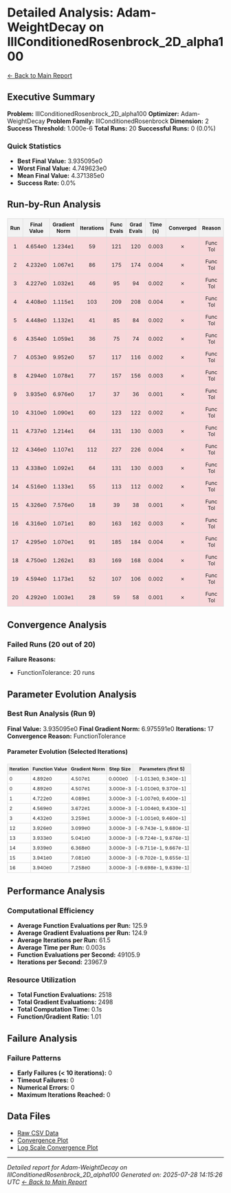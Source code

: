 # Detailed Analysis: Adam-WeightDecay on IllConditionedRosenbrock_2D_alpha100
[← Back to Main Report](benchmark_report.md)
## Executive Summary
**Problem:** IllConditionedRosenbrock_2D_alpha100
**Optimizer:** Adam-WeightDecay
**Problem Family:** IllConditionedRosenbrock
**Dimension:** 2
**Success Threshold:** 1.000e-6
**Total Runs:** 20
**Successful Runs:** 0 (0.0%)

### Quick Statistics
* **Best Final Value:** 3.935095e0
* **Worst Final Value:** 4.749623e0
* **Mean Final Value:** 4.371385e0
* **Success Rate:** 0.0%


## Run-by-Run Analysis
<table style="border-collapse: collapse; width: 100%; margin: 20px 0; font-size: 12px;">
<tr style="background-color: #f2f2f2;">
<th style="border: 1px solid #ddd; padding: 6px; text-align: center;">Run</th>
<th style="border: 1px solid #ddd; padding: 6px; text-align: center;">Final Value</th>
<th style="border: 1px solid #ddd; padding: 6px; text-align: center;">Gradient Norm</th>
<th style="border: 1px solid #ddd; padding: 6px; text-align: center;">Iterations</th>
<th style="border: 1px solid #ddd; padding: 6px; text-align: center;">Func Evals</th>
<th style="border: 1px solid #ddd; padding: 6px; text-align: center;">Grad Evals</th>
<th style="border: 1px solid #ddd; padding: 6px; text-align: center;">Time (s)</th>
<th style="border: 1px solid #ddd; padding: 6px; text-align: center;">Converged</th>
<th style="border: 1px solid #ddd; padding: 6px; text-align: center;">Reason</th>
</tr>
<tr style="background-color: #f8d7da;">
<td style="border: 1px solid #ddd; padding: 6px; text-align: center;">1</td>
<td style="border: 1px solid #ddd; padding: 6px; text-align: center;">4.654e0</td>
<td style="border: 1px solid #ddd; padding: 6px; text-align: center;">1.234e1</td>
<td style="border: 1px solid #ddd; padding: 6px; text-align: center;">59</td>
<td style="border: 1px solid #ddd; padding: 6px; text-align: center;">121</td>
<td style="border: 1px solid #ddd; padding: 6px; text-align: center;">120</td>
<td style="border: 1px solid #ddd; padding: 6px; text-align: center;">0.003</td>
<td style="border: 1px solid #ddd; padding: 6px; text-align: center;">✗</td>
<td style="border: 1px solid #ddd; padding: 6px; text-align: center;">Func Tol</td>
</tr>
<tr style="background-color: #f8d7da;">
<td style="border: 1px solid #ddd; padding: 6px; text-align: center;">2</td>
<td style="border: 1px solid #ddd; padding: 6px; text-align: center;">4.232e0</td>
<td style="border: 1px solid #ddd; padding: 6px; text-align: center;">1.067e1</td>
<td style="border: 1px solid #ddd; padding: 6px; text-align: center;">86</td>
<td style="border: 1px solid #ddd; padding: 6px; text-align: center;">175</td>
<td style="border: 1px solid #ddd; padding: 6px; text-align: center;">174</td>
<td style="border: 1px solid #ddd; padding: 6px; text-align: center;">0.004</td>
<td style="border: 1px solid #ddd; padding: 6px; text-align: center;">✗</td>
<td style="border: 1px solid #ddd; padding: 6px; text-align: center;">Func Tol</td>
</tr>
<tr style="background-color: #f8d7da;">
<td style="border: 1px solid #ddd; padding: 6px; text-align: center;">3</td>
<td style="border: 1px solid #ddd; padding: 6px; text-align: center;">4.227e0</td>
<td style="border: 1px solid #ddd; padding: 6px; text-align: center;">1.032e1</td>
<td style="border: 1px solid #ddd; padding: 6px; text-align: center;">46</td>
<td style="border: 1px solid #ddd; padding: 6px; text-align: center;">95</td>
<td style="border: 1px solid #ddd; padding: 6px; text-align: center;">94</td>
<td style="border: 1px solid #ddd; padding: 6px; text-align: center;">0.002</td>
<td style="border: 1px solid #ddd; padding: 6px; text-align: center;">✗</td>
<td style="border: 1px solid #ddd; padding: 6px; text-align: center;">Func Tol</td>
</tr>
<tr style="background-color: #f8d7da;">
<td style="border: 1px solid #ddd; padding: 6px; text-align: center;">4</td>
<td style="border: 1px solid #ddd; padding: 6px; text-align: center;">4.408e0</td>
<td style="border: 1px solid #ddd; padding: 6px; text-align: center;">1.115e1</td>
<td style="border: 1px solid #ddd; padding: 6px; text-align: center;">103</td>
<td style="border: 1px solid #ddd; padding: 6px; text-align: center;">209</td>
<td style="border: 1px solid #ddd; padding: 6px; text-align: center;">208</td>
<td style="border: 1px solid #ddd; padding: 6px; text-align: center;">0.004</td>
<td style="border: 1px solid #ddd; padding: 6px; text-align: center;">✗</td>
<td style="border: 1px solid #ddd; padding: 6px; text-align: center;">Func Tol</td>
</tr>
<tr style="background-color: #f8d7da;">
<td style="border: 1px solid #ddd; padding: 6px; text-align: center;">5</td>
<td style="border: 1px solid #ddd; padding: 6px; text-align: center;">4.448e0</td>
<td style="border: 1px solid #ddd; padding: 6px; text-align: center;">1.132e1</td>
<td style="border: 1px solid #ddd; padding: 6px; text-align: center;">41</td>
<td style="border: 1px solid #ddd; padding: 6px; text-align: center;">85</td>
<td style="border: 1px solid #ddd; padding: 6px; text-align: center;">84</td>
<td style="border: 1px solid #ddd; padding: 6px; text-align: center;">0.002</td>
<td style="border: 1px solid #ddd; padding: 6px; text-align: center;">✗</td>
<td style="border: 1px solid #ddd; padding: 6px; text-align: center;">Func Tol</td>
</tr>
<tr style="background-color: #f8d7da;">
<td style="border: 1px solid #ddd; padding: 6px; text-align: center;">6</td>
<td style="border: 1px solid #ddd; padding: 6px; text-align: center;">4.354e0</td>
<td style="border: 1px solid #ddd; padding: 6px; text-align: center;">1.059e1</td>
<td style="border: 1px solid #ddd; padding: 6px; text-align: center;">36</td>
<td style="border: 1px solid #ddd; padding: 6px; text-align: center;">75</td>
<td style="border: 1px solid #ddd; padding: 6px; text-align: center;">74</td>
<td style="border: 1px solid #ddd; padding: 6px; text-align: center;">0.002</td>
<td style="border: 1px solid #ddd; padding: 6px; text-align: center;">✗</td>
<td style="border: 1px solid #ddd; padding: 6px; text-align: center;">Func Tol</td>
</tr>
<tr style="background-color: #f8d7da;">
<td style="border: 1px solid #ddd; padding: 6px; text-align: center;">7</td>
<td style="border: 1px solid #ddd; padding: 6px; text-align: center;">4.053e0</td>
<td style="border: 1px solid #ddd; padding: 6px; text-align: center;">9.952e0</td>
<td style="border: 1px solid #ddd; padding: 6px; text-align: center;">57</td>
<td style="border: 1px solid #ddd; padding: 6px; text-align: center;">117</td>
<td style="border: 1px solid #ddd; padding: 6px; text-align: center;">116</td>
<td style="border: 1px solid #ddd; padding: 6px; text-align: center;">0.002</td>
<td style="border: 1px solid #ddd; padding: 6px; text-align: center;">✗</td>
<td style="border: 1px solid #ddd; padding: 6px; text-align: center;">Func Tol</td>
</tr>
<tr style="background-color: #f8d7da;">
<td style="border: 1px solid #ddd; padding: 6px; text-align: center;">8</td>
<td style="border: 1px solid #ddd; padding: 6px; text-align: center;">4.294e0</td>
<td style="border: 1px solid #ddd; padding: 6px; text-align: center;">1.078e1</td>
<td style="border: 1px solid #ddd; padding: 6px; text-align: center;">77</td>
<td style="border: 1px solid #ddd; padding: 6px; text-align: center;">157</td>
<td style="border: 1px solid #ddd; padding: 6px; text-align: center;">156</td>
<td style="border: 1px solid #ddd; padding: 6px; text-align: center;">0.003</td>
<td style="border: 1px solid #ddd; padding: 6px; text-align: center;">✗</td>
<td style="border: 1px solid #ddd; padding: 6px; text-align: center;">Func Tol</td>
</tr>
<tr style="background-color: #f8d7da;">
<td style="border: 1px solid #ddd; padding: 6px; text-align: center;">9</td>
<td style="border: 1px solid #ddd; padding: 6px; text-align: center;">3.935e0</td>
<td style="border: 1px solid #ddd; padding: 6px; text-align: center;">6.976e0</td>
<td style="border: 1px solid #ddd; padding: 6px; text-align: center;">17</td>
<td style="border: 1px solid #ddd; padding: 6px; text-align: center;">37</td>
<td style="border: 1px solid #ddd; padding: 6px; text-align: center;">36</td>
<td style="border: 1px solid #ddd; padding: 6px; text-align: center;">0.001</td>
<td style="border: 1px solid #ddd; padding: 6px; text-align: center;">✗</td>
<td style="border: 1px solid #ddd; padding: 6px; text-align: center;">Func Tol</td>
</tr>
<tr style="background-color: #f8d7da;">
<td style="border: 1px solid #ddd; padding: 6px; text-align: center;">10</td>
<td style="border: 1px solid #ddd; padding: 6px; text-align: center;">4.310e0</td>
<td style="border: 1px solid #ddd; padding: 6px; text-align: center;">1.090e1</td>
<td style="border: 1px solid #ddd; padding: 6px; text-align: center;">60</td>
<td style="border: 1px solid #ddd; padding: 6px; text-align: center;">123</td>
<td style="border: 1px solid #ddd; padding: 6px; text-align: center;">122</td>
<td style="border: 1px solid #ddd; padding: 6px; text-align: center;">0.002</td>
<td style="border: 1px solid #ddd; padding: 6px; text-align: center;">✗</td>
<td style="border: 1px solid #ddd; padding: 6px; text-align: center;">Func Tol</td>
</tr>
<tr style="background-color: #f8d7da;">
<td style="border: 1px solid #ddd; padding: 6px; text-align: center;">11</td>
<td style="border: 1px solid #ddd; padding: 6px; text-align: center;">4.737e0</td>
<td style="border: 1px solid #ddd; padding: 6px; text-align: center;">1.214e1</td>
<td style="border: 1px solid #ddd; padding: 6px; text-align: center;">64</td>
<td style="border: 1px solid #ddd; padding: 6px; text-align: center;">131</td>
<td style="border: 1px solid #ddd; padding: 6px; text-align: center;">130</td>
<td style="border: 1px solid #ddd; padding: 6px; text-align: center;">0.003</td>
<td style="border: 1px solid #ddd; padding: 6px; text-align: center;">✗</td>
<td style="border: 1px solid #ddd; padding: 6px; text-align: center;">Func Tol</td>
</tr>
<tr style="background-color: #f8d7da;">
<td style="border: 1px solid #ddd; padding: 6px; text-align: center;">12</td>
<td style="border: 1px solid #ddd; padding: 6px; text-align: center;">4.346e0</td>
<td style="border: 1px solid #ddd; padding: 6px; text-align: center;">1.107e1</td>
<td style="border: 1px solid #ddd; padding: 6px; text-align: center;">112</td>
<td style="border: 1px solid #ddd; padding: 6px; text-align: center;">227</td>
<td style="border: 1px solid #ddd; padding: 6px; text-align: center;">226</td>
<td style="border: 1px solid #ddd; padding: 6px; text-align: center;">0.004</td>
<td style="border: 1px solid #ddd; padding: 6px; text-align: center;">✗</td>
<td style="border: 1px solid #ddd; padding: 6px; text-align: center;">Func Tol</td>
</tr>
<tr style="background-color: #f8d7da;">
<td style="border: 1px solid #ddd; padding: 6px; text-align: center;">13</td>
<td style="border: 1px solid #ddd; padding: 6px; text-align: center;">4.338e0</td>
<td style="border: 1px solid #ddd; padding: 6px; text-align: center;">1.092e1</td>
<td style="border: 1px solid #ddd; padding: 6px; text-align: center;">64</td>
<td style="border: 1px solid #ddd; padding: 6px; text-align: center;">131</td>
<td style="border: 1px solid #ddd; padding: 6px; text-align: center;">130</td>
<td style="border: 1px solid #ddd; padding: 6px; text-align: center;">0.003</td>
<td style="border: 1px solid #ddd; padding: 6px; text-align: center;">✗</td>
<td style="border: 1px solid #ddd; padding: 6px; text-align: center;">Func Tol</td>
</tr>
<tr style="background-color: #f8d7da;">
<td style="border: 1px solid #ddd; padding: 6px; text-align: center;">14</td>
<td style="border: 1px solid #ddd; padding: 6px; text-align: center;">4.516e0</td>
<td style="border: 1px solid #ddd; padding: 6px; text-align: center;">1.133e1</td>
<td style="border: 1px solid #ddd; padding: 6px; text-align: center;">55</td>
<td style="border: 1px solid #ddd; padding: 6px; text-align: center;">113</td>
<td style="border: 1px solid #ddd; padding: 6px; text-align: center;">112</td>
<td style="border: 1px solid #ddd; padding: 6px; text-align: center;">0.002</td>
<td style="border: 1px solid #ddd; padding: 6px; text-align: center;">✗</td>
<td style="border: 1px solid #ddd; padding: 6px; text-align: center;">Func Tol</td>
</tr>
<tr style="background-color: #f8d7da;">
<td style="border: 1px solid #ddd; padding: 6px; text-align: center;">15</td>
<td style="border: 1px solid #ddd; padding: 6px; text-align: center;">4.326e0</td>
<td style="border: 1px solid #ddd; padding: 6px; text-align: center;">7.576e0</td>
<td style="border: 1px solid #ddd; padding: 6px; text-align: center;">18</td>
<td style="border: 1px solid #ddd; padding: 6px; text-align: center;">39</td>
<td style="border: 1px solid #ddd; padding: 6px; text-align: center;">38</td>
<td style="border: 1px solid #ddd; padding: 6px; text-align: center;">0.001</td>
<td style="border: 1px solid #ddd; padding: 6px; text-align: center;">✗</td>
<td style="border: 1px solid #ddd; padding: 6px; text-align: center;">Func Tol</td>
</tr>
<tr style="background-color: #f8d7da;">
<td style="border: 1px solid #ddd; padding: 6px; text-align: center;">16</td>
<td style="border: 1px solid #ddd; padding: 6px; text-align: center;">4.316e0</td>
<td style="border: 1px solid #ddd; padding: 6px; text-align: center;">1.071e1</td>
<td style="border: 1px solid #ddd; padding: 6px; text-align: center;">80</td>
<td style="border: 1px solid #ddd; padding: 6px; text-align: center;">163</td>
<td style="border: 1px solid #ddd; padding: 6px; text-align: center;">162</td>
<td style="border: 1px solid #ddd; padding: 6px; text-align: center;">0.003</td>
<td style="border: 1px solid #ddd; padding: 6px; text-align: center;">✗</td>
<td style="border: 1px solid #ddd; padding: 6px; text-align: center;">Func Tol</td>
</tr>
<tr style="background-color: #f8d7da;">
<td style="border: 1px solid #ddd; padding: 6px; text-align: center;">17</td>
<td style="border: 1px solid #ddd; padding: 6px; text-align: center;">4.295e0</td>
<td style="border: 1px solid #ddd; padding: 6px; text-align: center;">1.070e1</td>
<td style="border: 1px solid #ddd; padding: 6px; text-align: center;">91</td>
<td style="border: 1px solid #ddd; padding: 6px; text-align: center;">185</td>
<td style="border: 1px solid #ddd; padding: 6px; text-align: center;">184</td>
<td style="border: 1px solid #ddd; padding: 6px; text-align: center;">0.004</td>
<td style="border: 1px solid #ddd; padding: 6px; text-align: center;">✗</td>
<td style="border: 1px solid #ddd; padding: 6px; text-align: center;">Func Tol</td>
</tr>
<tr style="background-color: #f8d7da;">
<td style="border: 1px solid #ddd; padding: 6px; text-align: center;">18</td>
<td style="border: 1px solid #ddd; padding: 6px; text-align: center;">4.750e0</td>
<td style="border: 1px solid #ddd; padding: 6px; text-align: center;">1.262e1</td>
<td style="border: 1px solid #ddd; padding: 6px; text-align: center;">83</td>
<td style="border: 1px solid #ddd; padding: 6px; text-align: center;">169</td>
<td style="border: 1px solid #ddd; padding: 6px; text-align: center;">168</td>
<td style="border: 1px solid #ddd; padding: 6px; text-align: center;">0.004</td>
<td style="border: 1px solid #ddd; padding: 6px; text-align: center;">✗</td>
<td style="border: 1px solid #ddd; padding: 6px; text-align: center;">Func Tol</td>
</tr>
<tr style="background-color: #f8d7da;">
<td style="border: 1px solid #ddd; padding: 6px; text-align: center;">19</td>
<td style="border: 1px solid #ddd; padding: 6px; text-align: center;">4.594e0</td>
<td style="border: 1px solid #ddd; padding: 6px; text-align: center;">1.173e1</td>
<td style="border: 1px solid #ddd; padding: 6px; text-align: center;">52</td>
<td style="border: 1px solid #ddd; padding: 6px; text-align: center;">107</td>
<td style="border: 1px solid #ddd; padding: 6px; text-align: center;">106</td>
<td style="border: 1px solid #ddd; padding: 6px; text-align: center;">0.002</td>
<td style="border: 1px solid #ddd; padding: 6px; text-align: center;">✗</td>
<td style="border: 1px solid #ddd; padding: 6px; text-align: center;">Func Tol</td>
</tr>
<tr style="background-color: #f8d7da;">
<td style="border: 1px solid #ddd; padding: 6px; text-align: center;">20</td>
<td style="border: 1px solid #ddd; padding: 6px; text-align: center;">4.292e0</td>
<td style="border: 1px solid #ddd; padding: 6px; text-align: center;">1.003e1</td>
<td style="border: 1px solid #ddd; padding: 6px; text-align: center;">28</td>
<td style="border: 1px solid #ddd; padding: 6px; text-align: center;">59</td>
<td style="border: 1px solid #ddd; padding: 6px; text-align: center;">58</td>
<td style="border: 1px solid #ddd; padding: 6px; text-align: center;">0.001</td>
<td style="border: 1px solid #ddd; padding: 6px; text-align: center;">✗</td>
<td style="border: 1px solid #ddd; padding: 6px; text-align: center;">Func Tol</td>
</tr>
</table>

## Convergence Analysis

### Failed Runs (20 out of 20)

**Failure Reasons:**
- FunctionTolerance: 20 runs

## Parameter Evolution Analysis

### Best Run Analysis (Run 9)
**Final Value:** 3.935095e0
**Final Gradient Norm:** 6.975591e0
**Iterations:** 17
**Convergence Reason:** FunctionTolerance

#### Parameter Evolution (Selected Iterations)

<table style="border-collapse: collapse; width: 100%; margin: 20px 0; font-size: 11px;">
<tr style="background-color: #f2f2f2;">
<th style="border: 1px solid #ddd; padding: 4px;">Iteration</th>
<th style="border: 1px solid #ddd; padding: 4px;">Function Value</th>
<th style="border: 1px solid #ddd; padding: 4px;">Gradient Norm</th>
<th style="border: 1px solid #ddd; padding: 4px;">Step Size</th>
<th style="border: 1px solid #ddd; padding: 4px;">Parameters (first 5)</th>
</tr>
<tr><td style="border: 1px solid #ddd; padding: 4px;">0</td><td style="border: 1px solid #ddd; padding: 4px;">4.892e0</td><td style="border: 1px solid #ddd; padding: 4px;">4.507e1</td><td style="border: 1px solid #ddd; padding: 4px;">0.000e0</td><td style="border: 1px solid #ddd; padding: 4px;">[-1.013e0, 9.340e-1]</td></tr>
<tr><td style="border: 1px solid #ddd; padding: 4px;">0</td><td style="border: 1px solid #ddd; padding: 4px;">4.892e0</td><td style="border: 1px solid #ddd; padding: 4px;">4.507e1</td><td style="border: 1px solid #ddd; padding: 4px;">3.000e-3</td><td style="border: 1px solid #ddd; padding: 4px;">[-1.010e0, 9.370e-1]</td></tr>
<tr><td style="border: 1px solid #ddd; padding: 4px;">1</td><td style="border: 1px solid #ddd; padding: 4px;">4.722e0</td><td style="border: 1px solid #ddd; padding: 4px;">4.089e1</td><td style="border: 1px solid #ddd; padding: 4px;">3.000e-3</td><td style="border: 1px solid #ddd; padding: 4px;">[-1.007e0, 9.400e-1]</td></tr>
<tr><td style="border: 1px solid #ddd; padding: 4px;">2</td><td style="border: 1px solid #ddd; padding: 4px;">4.569e0</td><td style="border: 1px solid #ddd; padding: 4px;">3.672e1</td><td style="border: 1px solid #ddd; padding: 4px;">3.000e-3</td><td style="border: 1px solid #ddd; padding: 4px;">[-1.004e0, 9.430e-1]</td></tr>
<tr><td style="border: 1px solid #ddd; padding: 4px;">3</td><td style="border: 1px solid #ddd; padding: 4px;">4.432e0</td><td style="border: 1px solid #ddd; padding: 4px;">3.259e1</td><td style="border: 1px solid #ddd; padding: 4px;">3.000e-3</td><td style="border: 1px solid #ddd; padding: 4px;">[-1.001e0, 9.460e-1]</td></tr>
<tr><td style="border: 1px solid #ddd; padding: 4px;">12</td><td style="border: 1px solid #ddd; padding: 4px;">3.926e0</td><td style="border: 1px solid #ddd; padding: 4px;">3.099e0</td><td style="border: 1px solid #ddd; padding: 4px;">3.000e-3</td><td style="border: 1px solid #ddd; padding: 4px;">[-9.743e-1, 9.680e-1]</td></tr>
<tr><td style="border: 1px solid #ddd; padding: 4px;">13</td><td style="border: 1px solid #ddd; padding: 4px;">3.933e0</td><td style="border: 1px solid #ddd; padding: 4px;">5.041e0</td><td style="border: 1px solid #ddd; padding: 4px;">3.000e-3</td><td style="border: 1px solid #ddd; padding: 4px;">[-9.724e-1, 9.676e-1]</td></tr>
<tr><td style="border: 1px solid #ddd; padding: 4px;">14</td><td style="border: 1px solid #ddd; padding: 4px;">3.939e0</td><td style="border: 1px solid #ddd; padding: 4px;">6.368e0</td><td style="border: 1px solid #ddd; padding: 4px;">3.000e-3</td><td style="border: 1px solid #ddd; padding: 4px;">[-9.711e-1, 9.667e-1]</td></tr>
<tr><td style="border: 1px solid #ddd; padding: 4px;">15</td><td style="border: 1px solid #ddd; padding: 4px;">3.941e0</td><td style="border: 1px solid #ddd; padding: 4px;">7.081e0</td><td style="border: 1px solid #ddd; padding: 4px;">3.000e-3</td><td style="border: 1px solid #ddd; padding: 4px;">[-9.702e-1, 9.655e-1]</td></tr>
<tr><td style="border: 1px solid #ddd; padding: 4px;">16</td><td style="border: 1px solid #ddd; padding: 4px;">3.940e0</td><td style="border: 1px solid #ddd; padding: 4px;">7.258e0</td><td style="border: 1px solid #ddd; padding: 4px;">3.000e-3</td><td style="border: 1px solid #ddd; padding: 4px;">[-9.698e-1, 9.639e-1]</td></tr>
</table>

## Performance Analysis

### Computational Efficiency
- **Average Function Evaluations per Run:** 125.9
- **Average Gradient Evaluations per Run:** 124.9
- **Average Iterations per Run:** 61.5
- **Average Time per Run:** 0.003s
- **Function Evaluations per Second:** 49105.9
- **Iterations per Second:** 23967.9
### Resource Utilization
- **Total Function Evaluations:** 2518
- **Total Gradient Evaluations:** 2498
- **Total Computation Time:** 0.1s
- **Function/Gradient Ratio:** 1.01
## Failure Analysis

### Failure Patterns
- **Early Failures (< 10 iterations):** 0
- **Timeout Failures:** 0
- **Numerical Errors:** 0
- **Maximum Iterations Reached:** 0


## Data Files
* [Raw CSV Data](problems/IllConditionedRosenbrock_2D_alpha100_results.csv)
* [Convergence Plot](convergence_IllConditionedRosenbrock_2D_alpha100.png)
* [Log Scale Convergence Plot](convergence_IllConditionedRosenbrock_2D_alpha100_log.png)


---
*Detailed report for Adam-WeightDecay on IllConditionedRosenbrock_2D_alpha100*
*Generated on: 2025-07-28 14:15:26 UTC*
*[← Back to Main Report](benchmark_report.md)*
